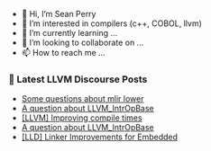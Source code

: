 - 👋 Hi, I’m Sean Perry
- 👀 I’m interested in compilers (c++, COBOL, llvm)
- 🌱 I’m currently learning ...
- 💞️ I’m looking to collaborate on ...
- 📫 How to reach me ...

<!---
s66perry/s66perry is a ✨ special ✨ repository because its `README.md` (this file) appears on your GitHub profile.
You can click the Preview link to take a look at your changes.
--->
### 📕 Latest LLVM Discourse Posts

<!-- DISCOURSE-LLVM:START -->
- [Some questions about mlir lower](https://discourse.llvm.org/t/some-questions-about-mlir-lower/68166#post_5)
- [A question about LLVM_IntrOpBase](https://discourse.llvm.org/t/a-question-about-llvm-intropbase/68170#post_2)
- [[LLVM] Improving compile times](https://discourse.llvm.org/t/llvm-improving-compile-times/68094#post_2)
- [A question about LLVM_IntrOpBase](https://discourse.llvm.org/t/a-question-about-llvm-intropbase/68170#post_1)
- [[LLD] Linker Improvements for Embedded](https://discourse.llvm.org/t/lld-linker-improvements-for-embedded/68129#post_4)
<!-- DISCOURSE-LLVM:END -->
